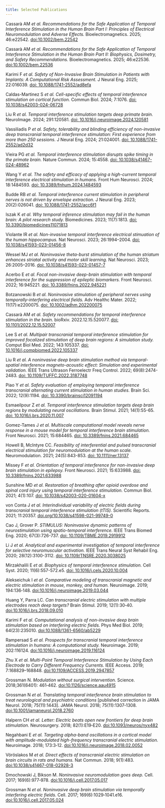```yaml
---
title: Selected Publications
---
```


Cassarà AM *et al. Recommendations for the Safe Application of Temporal Interference Stimulation in the Human Brain Part I: Principles of Electrical Neuromodulation and Adverse Effects.* Bioelectromagnetics. 2025; 46:e22542. [doi:10.1002/bem.22542](https://onlinelibrary.wiley.com/doi/full/10.1002/bem.22542)

Cassarà AM *et al. Recommendations for the Safe Application of Temporal Interference Stimulation in the Human Brain Part II: Biophysics, Dosimetry, and Safety Recommendations.* Bioelectromagnetics. 2025; 46:e22536. [doi:10.1002/bem.22536](https://onlinelibrary.wiley.com/doi/10.1002/bem.22536)

Karimi F *et al. Safety of Non-Invasive Brain Stimulation in Patients with Implants: A Computational Risk Assessment.* J Neural Eng. 2025; 22:016039. [doi: 10.1088/1741-2552/ad8efa](https://iopscience.iop.org/article/10.1088/1741-2552/ad8efa)

Caldas-Martinez S *et al. Cell-specific effects of temporal interference stimulation on cortical function.* Commun Biol. 2024; 7:1076. [doi: 10.1038/s42003-024-06728](https://www.nature.com/articles/s42003-024-06728-y)

Liu R *et al. Temporal interference stimulation targets deep primate brain.* NeuroImage. 2024; 291:120581. [doi: 10.1016/j.neuroimage.2024.120581](https://www.sciencedirect.com/science/article/pii/S1053811924000764)

Vassiliadis P *et al. Safety, tolerability and blinding efficiency of non-invasive deep transcranial temporal interference stimulation: First experience from more than 250 sessions.* J Neural Eng. 2024; 21:024001. [doi: 10.1088/1741-2552/ad2d32](https://iopscience.iop.org/article/10.1088/1741-2552/ad2d32)

Vieira PG *et al. Temporal interference stimulation disrupts spike timing in the primate brain.* Nature Commun. 2024; 15:4558. [doi: 10.1038/s41467-024-48962](https://www.nature.com/articles/s41467-024-48962-2)

Wang Y *et al. The safety and efficacy of applying a high-current temporal interference electrical stimulation in humans.* Front Hum Neurosci. 2024; 18:1484593. [doi: 10.3389/fnhum.2024.1484593](https://www.frontiersin.org/journals/human-neuroscience/articles/10.3389/fnhum.2024.1484593/full)

Budde RB *et al. Temporal interference current stimulation in peripheral nerves is not driven by envelope extraction.* J Neural Eng. 2023; 20(2):026041. [doi: 10.1088/1741-2552/acc6f1](https://iopscience.iop.org/article/10.1088/1741-2552/acc6f1/meta)

Iszak K *et al. Why temporal inference stimulation may fail in the human brain: A pilot research study.* Biomedicines. 2023; 11(7):1813. [doi: 10.3390/biomedicines11071813](https://www.mdpi.com/2227-9059/11/7/1813)

Violante IR *et al. Non-invasive temporal interference electrical stimuation of the human hippocampus.* Nat Neurosci. 2023; 26:1994–2004. [doi: 10.1038/s41593-023-01456-8](https://www.nature.com/articles/s41593-023-01456-8)

Wessel MJ *et al. Noninvasive theta-burst stimulation of the human striatum enhances striatal activity and motor skill learning.* Nat Neurosci. 2023; 26:2005–2016. [doi: 10.1038/s41593-023-01457-7](https://www.nature.com/articles/s41593-023-01457-7)

Acerbo E *et al. Focal non-invasive deep-brain stimulation with temporal interference for the suppression of epileptic biomarkers.* Front Neurosci. 2022; 16:945221. [doi: 10.3389/fnins.2022.945221](https://www.frontiersin.org/journals/neuroscience/articles/10.3389/fnins.2022.945221/full)

Botzanowski B *et al. Noninvasive stimulation of peripheral nerves using temporally-interfering electrical fields.* Adv Healthc Mater. 2022; 11(17):e2200075. [doi: 10.1002/adhm.202200075](https://onlinelibrary.wiley.com/doi/full/10.1002/adhm.202200075)

Cassarà AM *et al. Safety recommendations for temporal interference stimulation in the brain.* bioRxiv. 2022.12.15.520077. [doi: 10.1101/2022.12.15.52007](https://www.biorxiv.org/content/10.1101/2022.12.15.520077v2)

Lee S *et al. Multipair transcranial temporal interference stimulation for improved focalized stimulation of deep brain regions: A simulation study.* Comput Biol Med. 2022; 143:105337. [doi: 10.1016/j.compbiomed.2022.105337](https://www.sciencedirect.com/science/article/abs/pii/S0010482522001299?via%3Dihub)

Liu R *et al. A noninvasive deep brain stimulation method via temporal-spatial interference magneto-acoustic effect: Simulation and experimental validation.* IEEE Trans Ultrason Ferroelectr Freq Control. 2022; 69(8):2474-2483. [doi: 10.1109/TUFFC.2022.3187748](https://ieeexplore.ieee.org/document/9812716)

Piao Y *et al. Safety evaluation of employing temporal interference transcranial alternating current stimulation in human studies.* Brain Sci. 2022; 12(9):1194. [doi: 10.3390/brainsci12091194](https://www.mdpi.com/2076-3425/12/9/1194)

Esmaeilpour Z *et al. Temporal interference stimulation targets deep brain regions by modulating neural oscillations.* Brain Stimul. 2021; 14(1):55-65. [doi: 10.1016/j.brs.2020.11.007](https://www.brainstimjrnl.com/article/S1935-861X(20)30290-4/fulltext)

Gomez-Tames J *et al. Multiscale computational model reveals nerve response in a mouse model for temporal interference brain stimulation.* Front Neurosci. 2021; 15:684465. [doi: 10.3389/fnins.2021.684465](https://www.frontiersin.org/journals/neuroscience/articles/10.3389/fnins.2021.684465/full)

Howell B, McIntyre CC. *Feasibility of interferential and pulsed transcranial electrical stimulation for neuromodulation at the human scale.* Neuromodulation. 2021; 24(5):843-853. [doi: 10.1111/ner.13137](https://www.neuromodulationjournal.org/article/S1094-7159(21)06186-9/abstract)

Missey F *et al. Orientation of temporal interference for non-invasive deep brain stimulation in epilepsy.* Front Neurosci. 2021; 15:633988. [doi: 10.3389/fnins.2021.633988](https://www.frontiersin.org/journals/neuroscience/articles/10.3389/fnins.2021.633988/full)

Sunshine MD *et al. Restoration of breathing after opioid overdose and spinal cord injury using temporal interference stimulation.* Commun Biol. 2021; 4(1):107. [doi: 10.1038/s42003-020-01604-x](https://www.nature.com/articles/s42003-020-01604-x)

von Conta J *et al. Interindividual variability of electric fields during transcranial temporal interference stimulation (tTIS).* Scientific Reports. 2021; 11:20357. [doi.org/10.1038/s41598-021-99749-0](https://www.nature.com/articles/s41598-021-99749-0)

Cao J, Grover P. *STIMULUS: Noninvasive dynamic patterns of neurostimulation using spatio-temporal interference.* IEEE Trans Biomed Eng. 2020; 67(3):726-737. [doi: 10.1109/TBME.2019.2919912](https://ieeexplore.ieee.org/document/8726149)

Li J *et al. Analytical and experimental investigation of temporal interference for selective neuromuscular activation.* IEEE Trans Neural Syst Rehabil Eng. 2020; 28(12):3100-3112. [doi: 10.1109/TNSRE.2020.3038025](https://ieeexplore.ieee.org/document/9259118)

Mirzakhalili E *et al. Biophysics of temporal interference stimulation.* Cell Syst. 2020; 11(6):557-572.e5. [doi: 10.1016/j.cels.2020.10.004](https://www.sciencedirect.com/science/article/pii/S2405471220303720)

Alekseichuk I *et al. Comparative modeling of transcranial magnetic and electric stimulation in mouse, monkey, and human.* Neuroimage. 2019; 194:136‐148. [doi:10.1016/j.neuroimage.2019.03.044](https://www.sciencedirect.com/science/article/abs/pii/S1053811919302320?via%3Dihub/)

Huang Y, Parra LC. *Can transcranial electric stimulation with multiple electrodes reach deep targets?* Brain Stimul. 2019; 12(1):30‐40. [doi:10.1016/j.brs.2018.09.010](https://www.brainstimjrnl.com/article/S1935-861X(18)30312-7/abstract)

Karimi F *et al. Computational analysis of non-invasive deep brain stimulation based on interfering electric fields.* Phys Med Biol. 2019; 64(23):235010. [doi:10.1088/1361-6560/ab5229](https://iopscience.iop.org/article/10.1088/1361-6560/ab5229)

Rampersad S *et al. Prospects for transcranial temporal interference stimulation in humans: A computational study.* Neuroimage. 2019; 202:116124. [doi:10.1016/j.neuroimage.2019.116124](https://www.sciencedirect.com/science/article/abs/pii/S1053811919307153?via%3Dihub/)

Zhu X *et al. Multi-Point Temporal Interference Stimulation by Using Each Electrode to Carry Different Frequency Currents.* IEEE Access. 2019; 7:168829–168848. [doi:10.1109/ACCESS.2019.2947857](https://ieeexplore.ieee.org/document/8871184)

Grossman N. *Modulation without surgical intervention.* Science. 2018;361(6401): 461‐462. [doi:10.1126/science.aau4915](https://www.science.org/doi/10.1126/science.aau4915)

Grossman N *et al. Translating temporal interference brain stimulation to treat neurological and psychiatric conditions* [published correction in JAMA Neurol. 2018; 75(11):1443]. JAMA Neurol. 2018; 75(11):1307‐1308. [doi:10.1001/jamaneurol.2018.2760](https://jamanetwork.com/journals/jamaneurology/article-abstract/2702591/)

Halpern CH *et al. Letter: Electric beats open new frontiers for deep brain stimulation.* Neurosurgery. 2018; 82(1):E19‐E20. [doi:10.1093/neuros/nyx482](https://journals.lww.com/neurosurgery/Fulltext/2018/01000/Letter__Electric_Beats_Open_New_Frontiers_for_Deep.28.aspx)

Negahbani E *et al. Targeting alpha-band oscillations in a cortical model with amplitude-modulated high-frequency transcranial electric stimulation.* Neuroimage. 2018; 173:3‐12. [doi:10.1016/j.neuroimage.2018.02.0052](https://www.sciencedirect.com/science/article/abs/pii/S1053811918300934?via%3Dihub/)

Vöröslakos M *et al. Direct effects of transcranial electric stimulation on brain circuits in rats and humans.* Nat Commun. 2018; 9(1):483. [doi:10.1038/s41467-018-02928-3](https://www.nature.com/articles/s41467-018-02928-3)

Dmochowski J, Bikson M. *Noninvasive neuromodulation goes deep.* Cell. 2017; 169(6):977‐978. [doi:10.1016/j.cell.2017.05.017](https://www.cell.com/cell/fulltext/S0092-8674(17)30577-9?_returnURL=https%3A%2F%2Flinkinghub.elsevier.com%2Fretrieve%2Fpii%2FS0092867417305779%3Fshowall%3Dtrue/)

Grossman N *et al. Noninvasive deep brain stimulation via temporally interfering electric fields.* Cell. 2017; 169(6):1029‐1041.e16. [doi:10.1016/j.cell.2017.05.024](https://www.cell.com/cell/fulltext/S0092-8674(17)30584-6?_returnURL=https%3A%2F%2Flinkinghub.elsevier.com%2Fretrieve%2Fpii%2FS0092867417305846%3Fshowall%3Dtrue/)
